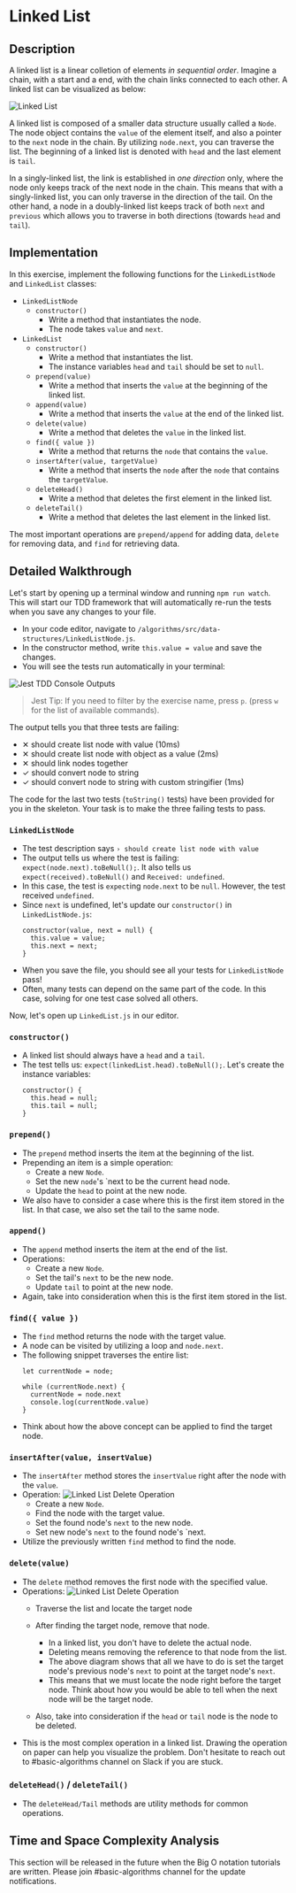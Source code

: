 # Linked List

## Description

A linked list is a linear colletion of elements _in sequential order_. Imagine a chain, with a start and a end, with the chain links connected to each other. A linked list can be visualized as below:

![Linked List](../../../assets/linked-list-overview.png)

A linked list is composed of a smaller data structure usually called a `Node`. The node object contains the `value` of the element itself, and also a pointer to the `next` node in the chain. By utilizing `node.next`, you can traverse the list. The beginning of a linked list is denoted with `head` and the last element is `tail`.

In a singly-linked list, the link is established in _one direction_ only, where the node only keeps track of the next node in the chain. This means that with a singly-linked list, you can only traverse in the direction of the tail. On the other hand, a node in a doubly-linked list keeps track of both `next` and `previous` which allows you to traverse in both directions (towards `head` and `tail`).

## Implementation

In this exercise, implement the following functions for the `LinkedListNode` and `LinkedList` classes:

- `LinkedListNode`
  - `constructor()`
    - Write a method that instantiates the node.
    - The node takes `value` and `next`.
- `LinkedList`
  - `constructor()`
    - Write a method that instantiates the list.
    - The instance variables `head` and `tail` should be set to `null`.
  - `prepend(value)`
    - Write a method that inserts the `value` at the beginning of the linked list.
  - `append(value)`
    - Write a method that inserts the `value` at the end of the linked list.
  - `delete(value)`
    - Write a method that deletes the `value` in the linked list.
  - `find({ value })`
    - Write a method that returns the `node` that contains the `value`.
  - `insertAfter(value, targetValue)`
    - Write a method that inserts the `node` after the `node` that contains the `targetValue`.
  - `deleteHead()`
    - Write a method that deletes the first element in the linked list.
  - `deleteTail()`
    - Write a method that deletes the last element in the linked list.

The most important operations are `prepend/append` for adding data, `delete` for removing data, and `find` for retrieving data.

## Detailed Walkthrough

Let's start by opening up a terminal window and running `npm run watch`. This will start our TDD framework that will automatically re-run the tests when you save any changes to your file.

* In your code editor, navigate to `/algorithms/src/data-structures/LinkedListNode.js`.
* In the constructor method, write `this.value = value` and save the changes.
* You will see the tests run automatically in your terminal:

![Jest TDD Console Outputs](../../../assets/linked-list-tdd.png)

> Jest Tip: If you need to filter by the exercise name, press `p`.
> (press `w` for the list of available commands).

The output tells you that three tests are failing:
* ✕ should create list node with value (10ms)
* ✕ should create list node with object as a value (2ms)
* ✕ should link nodes together
* ✓ should convert node to string
* ✓ should convert node to string with custom stringifier (1ms)

The code for the last two tests (`toString()` tests) have been provided for you in the skeleton.  Your task is to make the three failing tests to pass.

### `LinkedListNode`
* The test description says `› should create list node with value`
* The output tells us where the test is failing: `expect(node.next).toBeNull();`. It also tells us `expect(received).toBeNull()` and `Received: undefined`.
* In this case, the test is `expect`ing `node.next` to be `null`. However, the test received  `undefined`.
* Since `next` is undefined, let's update our `constructor()` in `LinkedListNode.js`:
  ```
  constructor(value, next = null) {
    this.value = value;
    this.next = next;
  }
  ```
* When you save the file, you should see all your tests for `LinkedListNode` pass!
* Often, many tests can depend on the same part of the code.  In this case, solving for one test case solved all others.

Now, let's open up `LinkedList.js` in our editor.

### `constructor()`
* A linked list should always have a `head` and a `tail`.
* The test tells us: `expect(linkedList.head).toBeNull();`. Let's create the instance variables:
  ```
  constructor() {
    this.head = null;
    this.tail = null;
  }
  ```

### `prepend()`
* The `prepend` method inserts the item at the beginning of the list.
* Prepending an item is a simple operation:
  * Create a new `Node`.
  * Set the new `node`'s `next to be the current head node.
  * Update the `head` to point at the new node.
* We also have to consider a case where this is the first item stored in the list.  In that case, we also set the tail to the same node.

### `append()`
* The `append` method inserts the item at the end of the list.
* Operations:
  * Create a new `Node`.
  * Set the tail's `next` to be the new node.
  * Update `tail` to point at the new node.
* Again, take into consideration when this is the first item stored in the list.

### `find({ value })`
* The `find` method returns the node with the target value.
* A node can be visited by utilizing a loop and `node.next`.
* The following snippet traverses the entire list:
  ```
  let currentNode = node;

  while (currentNode.next) {
    currentNode = node.next
    console.log(currentNode.value)
  }
  ```
* Think about how the above concept can be applied to find the target node.

### `insertAfter(value, insertValue)`
* The `insertAfter` method stores the `insertValue` right after the node with the `value`.
* Operation:
  ![Linked List Delete Operation](../../../assets/linked-list-insert-after.png)
  * Create a new `Node`.
  * Find the node with the target value.
  * Set the found node's `next` to the new node.
  * Set new node's `next` to the found node's `next.
* Utilize the previously written `find` method to find the node.

### `delete(value)`
* The `delete` method removes the first node with the specified value.
* Operations:
  ![Linked List Delete Operation](../../../assets/linked-list-delete.png)
  * Traverse the list and locate the target node

  * After finding the target node, remove that node.
    * In a linked list, you don't have to delete the actual node.
    * Deleting means removing the reference to that node from the list.
    * The above diagram shows that all we have to do is set the target node's previous node's `next` to point at the target node's `next`.
    * This means that we must locate the node right before the target node.  Think about how you would be able to tell when the next node will be the target node.
  * Also, take into consideration if the `head` or `tail` node is the node to be deleted.
* This is the most complex operation in a linked list.  Drawing the operation on paper can help you visualize the problem.  Don't hesitate to reach out to #basic-algorithms channel on Slack if you are stuck.

### `deleteHead()` / `deleteTail()`
* The `deleteHead/Tail` methods are utility methods for common operations.

## Time and Space Complexity Analysis

This section will be released in the future when the Big O notation tutorials are written.  Please join #basic-algorithms channel for the update notifications.
